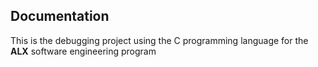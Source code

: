 ## Documentation
This is the debugging project using the C programming language for the **ALX** software engineering program
